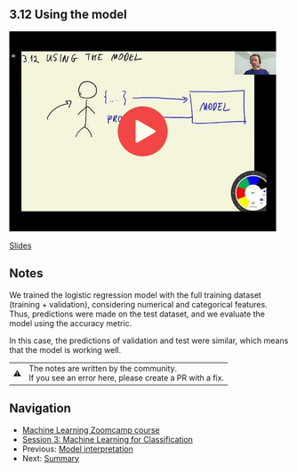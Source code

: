 
## 3.12 Using the model

<a href="https://www.youtube.com/watch?v=Y-NGmnFpNuM&list=PL3MmuxUbc_hIhxl5Ji8t4O6lPAOpHaCLR"><img src="images/thumbnail-3-12.jpg"></a>

[Slides](https://www.slideshare.net/AlexeyGrigorev/ml-zoomcamp-3-machine-learning-for-classification)


## Notes

We trained the logistic regression model with the full training dataset (training + validation), considering numerical and categorical features. Thus, predictions were made on the test dataset, and we evaluate the model using the accuracy metric. 

In this case, the predictions of validation and test were similar, which means that the model is working well.

<table>
   <tr>
      <td>⚠️</td>
      <td>
         The notes are written by the community. <br>
         If you see an error here, please create a PR with a fix.
      </td>
   </tr>
</table>


## Navigation

* [Machine Learning Zoomcamp course](../)
* [Session 3: Machine Learning for Classification](./)
* Previous: [Model interpretation](11-log-reg-interpretation.md)
* Next: [Summary](13-summary.md)